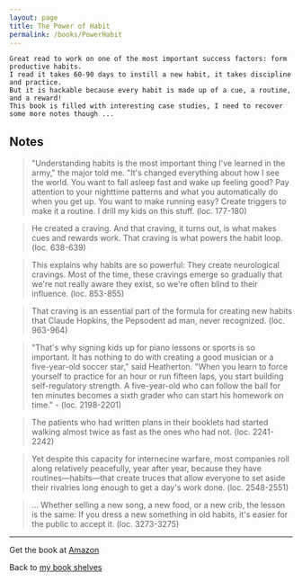 ```yaml
---
layout: page
title: The Power of Habit
permalink: /books/PowerHabit
---
```


    Great read to work on one of the most important success factors: form productive habits. 
    I read it takes 60-90 days to instill a new habit, it takes discipline and practice. 
    But it is hackable because every habit is made up of a cue, a routine, and a reward!
    This book is filled with interesting case studies, I need to recover some more notes though ...

## Notes

> "Understanding habits is the most important thing I've learned in the army," the major told me. "It's changed everything about how I see the world. You want to fall asleep fast and wake up feeling good? Pay attention to your nighttime patterns and what you automatically do when you get up. You want to make running easy? Create triggers to make it a routine. I drill my kids on this stuff. (loc. 177-180)

> He created a craving. And that craving, it turns out, is what makes cues and rewards work. That craving is what powers the habit loop.  (loc. 638-639)

> This explains why habits are so powerful: They create neurological cravings. Most of the time, these cravings emerge so gradually that we're not really aware they exist, so we're often blind to their influence. (loc. 853-855)

> That craving is an essential part of the formula for creating new habits that Claude Hopkins, the Pepsodent ad man, never recognized. (loc. 963-964)

> "That's why signing kids up for piano lessons or sports is so important. It has nothing to do with creating a good musician or a five-year-old soccer star," said Heatherton. "When you learn to force yourself to practice for an hour or run fifteen laps, you start building self-regulatory strength. A five-year-old who can follow the ball for ten minutes becomes a sixth grader who can start his homework on time." - (loc. 2198-2201)

> The patients who had written plans in their booklets had started walking almost twice as fast as the ones who had not. (loc. 2241-2242)

> Yet despite this capacity for internecine warfare, most companies roll along relatively peacefully, year after year, because they have routines—habits—that create truces that allow everyone to set aside their rivalries long enough to get a day's work done. (loc. 2548-2551)

> ... Whether selling a new song, a new food, or a new crib, the lesson is the same: If you dress a new something in old habits, it's easier for the public to accept it. (loc. 3273-3275)


---

<i class="fa fa-shopping-cart"></i> Get the book at [Amazon](http://www.amazon.com/Power-Habit-What-Life-Business/dp/081298160X/?tag=bobbeld-20)

<i class="fa fa-arrow-left"></i> Back to [my book shelves](index.html)
